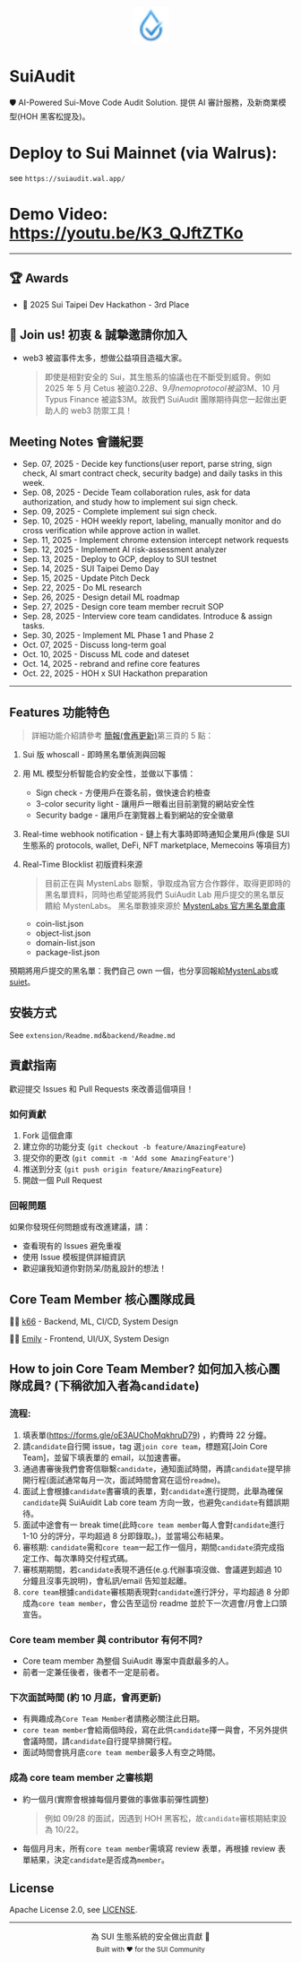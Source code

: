 <div align="center">
  <img src="extension/icons/logo16.png" alt="SuiAudit Logo" width="64" height="64">
</div>

# SuiAudit

🛡️ AI-Powered Sui-Move Code Audit Solution. 提供 AI 審計服務，及新商業模型(HOH 黑客松提及)。

# Deploy to Sui Mainnet (via Walrus):

see `https://suiaudit.wal.app/`

# Demo Video: https://youtu.be/K3_QJftZTKo

---

## 🏆 Awards

- 🥉 2025 Sui Taipei Dev Hackathon - 3rd Place

## 🚀 Join us! 初衷 & 誠摯邀請你加入

- web3 被盜事件太多，想做公益項目造福大家。
  > 即使是相對安全的 Sui，其生態系的協議也在不斷受到威脅。例如 2025 年 5 月 Cetus 被盜$0.22B、9 月 nemo protocol 被盜$3M、10 月 Typus Finance 被盜$3M。故我們 SuiAudit 團隊期待與您一起做出更助人的 web3 防禦工具！

## Meeting Notes 會議紀要

- Sep. 07, 2025 - Decide key functions(user report, parse string, sign check, AI smart contract check, security badge) and daily tasks in this week.
- Sep. 08, 2025 - Decide Team collaboration rules, ask for data authorization, and study how to implement sui sign check.
- Sep. 09, 2025 - Complete implement sui sign check.
- Sep. 10, 2025 - HOH weekly report, labeling, manually monitor and do cross verification while approve action in wallet.
- Sep. 11, 2025 - Implement chrome extension intercept network requests
- Sep. 12, 2025 - Implement AI risk-assessment analyzer
- Sep. 13, 2025 - Deploy to GCP, deploy to SUI testnet
- Sep. 14, 2025 - SUI Taipei Demo Day
- Sep. 15, 2025 - Update Pitch Deck
- Sep. 22, 2025 - Do ML research
- Sep. 26, 2025 - Design detail ML roadmap
- Sep. 27, 2025 - Design core team member recruit SOP
- Sep. 28, 2025 - Interview core team candidates. Introduce & assign tasks.
- Sep. 30, 2025 - Implement ML Phase 1 and Phase 2
- Oct. 07, 2025 - Discuss long-term goal
- Oct. 10, 2025 - Discuss ML code and dateset
- Oct. 14, 2025 - rebrand and refine core features
- Oct. 22, 2025 - HOH x SUI Hackathon preparation

---

## Features 功能特色

> 詳細功能介紹請參考 [簡報(會再更新)](https://github.com/k66inthesky/suiguard/tree/main/docs)第三頁的 5 點：

1. Sui 版 whoscall - 即時黑名單偵測與回報
2. 用 ML 模型分析智能合約安全性，並做以下事情：
   - Sign check - 方便用戶在簽名前，做快速合約檢查
   - 3-color security light - 讓用戶一眼看出目前瀏覽的網站安全性
   - Security badge - 讓用戶在瀏覽器上看到網站的安全徽章
3. Real-time webhook notification - 鏈上有大事時即時通知企業用戶(像是 SUI 生態系的 protocols, wallet, DeFi, NFT marketplace, Memecoins 等項目方)

4. Real-Time Blocklist 初版資料來源

   > 目前正在與 MystenLabs 聯繫，爭取成為官方合作夥伴，取得更即時的黑名單資料，同時也希望能將我們 SuiAudit Lab 用戶提交的黑名單反饋給 MystenLabs。
   > 黑名單數據來源於 [MystenLabs 官方黑名單倉庫](https://github.com/MystenLabs/wallet_blocklist)

   - coin-list.json
   - object-list.json
   - domain-list.json
   - package-list.json

預期將用戶提交的黑名單：我們自己 own 一個，也分享回報給[MystenLabs](https://github.com/MystenLabs/wallet_blocklist)或[suiet](https://github.com/suiet/guardians)。

## 安裝方式

See `extension/Readme.md`&`backend/Readme.md`

## 貢獻指南

歡迎提交 Issues 和 Pull Requests 來改善這個項目！

### 如何貢獻

1. Fork 這個倉庫
2. 建立你的功能分支 (`git checkout -b feature/AmazingFeature`)
3. 提交你的更改 (`git commit -m 'Add some AmazingFeature'`)
4. 推送到分支 (`git push origin feature/AmazingFeature`)
5. 開啟一個 Pull Request

### 回報問題

如果你發現任何問題或有改進建議，請：

- 查看現有的 Issues 避免重複
- 使用 Issue 模板提供詳細資訊
- 歡迎讓我知道你對防呆/防亂設計的想法！

## Core Team Member 核心團隊成員

👨‍💻 [k66](https://github.com/k66inthesky) - Backend, ML, CI/CD, System Design

👨‍💻 [Emily](https://github.com/lienweb) - Frontend, UI/UX, System Design

## How to join Core Team Member? 如何加入核心團隊成員? (下稱欲加入者為`candidate`)

### 流程:

1. 填表單(https://forms.gle/oE3AUChoMqkhruD79) ，約費時 22 分鐘。
2. 請`candidate`自行開 issue，tag 選`join core team`，標題寫[Join Core Team]，並留下填表單的 email，以加速書審。
3. 通過書審後我們會寄信聯繫`candidate`，通知面試時間，再請`candidate`提早排開行程(面試通常每月一次，面試時間會寫在這份`readme`)。
4. 面試上會根據`candidate`書審填的表單，對`candidate`進行提問，此舉為確保`candidate`與 SuiAuidit Lab core team 方向一致，也避免`candidate`有錯誤期待。
5. 面試中途會有一 break time(此時`core team member`每人會對`candidate`進行 1-10 分的評分，平均超過 8 分即錄取。)，並當場公布結果。
6. 審核期: `candidate`需和`core team`一起工作一個月，期間`candidate`須完成指定工作、每次準時交付程式碼。
7. 審核期期間，若`candidate`表現不適任(e.g.代辦事項沒做、會議遲到超過 10 分鐘且沒事先說明)，會私訊/email 告知並起離。
8. `core team`根據`candidate`審核期表現對`candidate`進行評分，平均超過 8 分即成為`core team member`，會公告至這份 readme 並於下一次週會/月會上口頭宣告。

### Core team member 與 contributor 有何不同?

- Core team member 為整個 SuiAudit 專案中貢獻最多的人。
- 前者一定兼任後者，後者不一定是前者。

### 下次面試時間 (約 10 月底，會再更新)

- 有興趣成為`Core Team Member`者請務必關注此日期。
- `core team member`會給兩個時段，寫在此供`candidate`擇一與會，不另外提供會議時間，請`candidate`自行提早排開行程。
- 面試時間會挑月底`core team member`最多人有空之時間。

### 成為 core team member 之審核期

- 約一個月(實際會根據每個月要做的事做事前彈性調整)
  > 例如 09/28 的面試，因遇到 HOH 黑客松，故`candidate`審核期結束設為 10/22。
- 每個月月末，所有`core team member`需填寫 review 表單，再根據 review 表單結果，決定`candidate`是否成為`member`。

## License

Apache License 2.0, see [LICENSE](./LICENSE).

---

<div align="center">
  為 SUI 生態系統的安全做出貢獻 🚀
  <br>
  <sub>Built with ❤️ for the SUI Community</sub>
</div>
